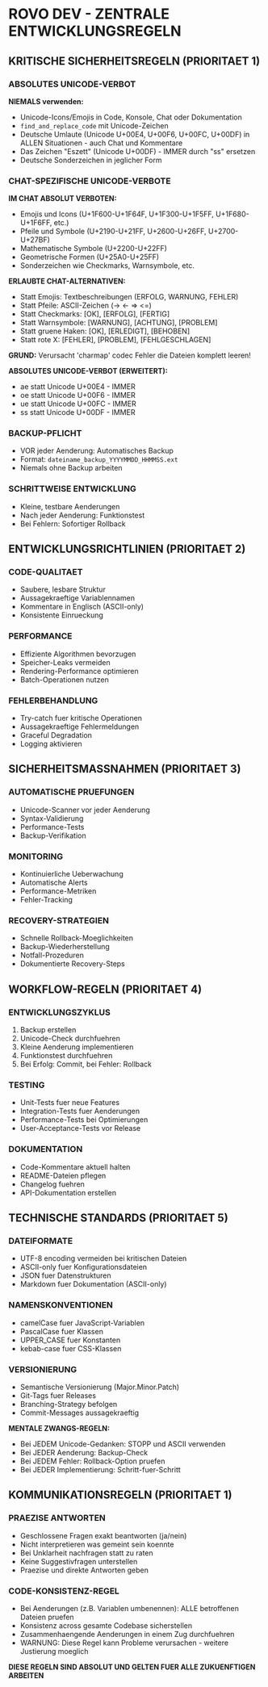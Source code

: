 # ROVO DEV - ZENTRALE ENTWICKLUNGSREGELN

## KRITISCHE SICHERHEITSREGELN (PRIORITAET 1)

### ABSOLUTES UNICODE-VERBOT
**NIEMALS verwenden:**
- Unicode-Icons/Emojis in Code, Konsole, Chat oder Dokumentation
- `find_and_replace_code` mit Unicode-Zeichen
- Deutsche Umlaute (Unicode U+00E4, U+00F6, U+00FC, U+00DF) in ALLEN Situationen - auch Chat und Kommentare
- Das Zeichen "Eszett" (Unicode U+00DF) - IMMER durch "ss" ersetzen
- Deutsche Sonderzeichen in jeglicher Form

### CHAT-SPEZIFISCHE UNICODE-VERBOTE
**IM CHAT ABSOLUT VERBOTEN:**
- Emojis und Icons (U+1F600-U+1F64F, U+1F300-U+1F5FF, U+1F680-U+1F6FF, etc.)
- Pfeile und Symbole (U+2190-U+21FF, U+2600-U+26FF, U+2700-U+27BF)
- Mathematische Symbole (U+2200-U+22FF)
- Geometrische Formen (U+25A0-U+25FF)
- Sonderzeichen wie Checkmarks, Warnsymbole, etc.

**ERLAUBTE CHAT-ALTERNATIVEN:**
- Statt Emojis: Textbeschreibungen (ERFOLG, WARNUNG, FEHLER)
- Statt Pfeile: ASCII-Zeichen (-> <- => <=)
- Statt Checkmarks: [OK], [ERFOLG], [FERTIG]
- Statt Warnsymbole: [WARNUNG], [ACHTUNG], [PROBLEM]
- Statt gruene Haken: [OK], [ERLEDIGT], [BEHOBEN]
- Statt rote X: [FEHLER], [PROBLEM], [FEHLGESCHLAGEN]

**GRUND:** Verursacht 'charmap' codec Fehler die Dateien komplett leeren!

**ABSOLUTES UNICODE-VERBOT (ERWEITERT):**
- ae statt Unicode U+00E4 - IMMER
- oe statt Unicode U+00F6 - IMMER  
- ue statt Unicode U+00FC - IMMER
- ss statt Unicode U+00DF - IMMER

### BACKUP-PFLICHT
- VOR jeder Aenderung: Automatisches Backup
- Format: `dateiname_backup_YYYYMMDD_HHMMSS.ext`
- Niemals ohne Backup arbeiten

### SCHRITTWEISE ENTWICKLUNG
- Kleine, testbare Aenderungen
- Nach jeder Aenderung: Funktionstest
- Bei Fehlern: Sofortiger Rollback

## ENTWICKLUNGSRICHTLINIEN (PRIORITAET 2)

### CODE-QUALITAET
- Saubere, lesbare Struktur
- Aussagekraeftige Variablennamen
- Kommentare in Englisch (ASCII-only)
- Konsistente Einrueckung

### PERFORMANCE
- Effiziente Algorithmen bevorzugen
- Speicher-Leaks vermeiden
- Rendering-Performance optimieren
- Batch-Operationen nutzen

### FEHLERBEHANDLUNG
- Try-catch fuer kritische Operationen
- Aussagekraeftige Fehlermeldungen
- Graceful Degradation
- Logging aktivieren

## SICHERHEITSMASSNAHMEN (PRIORITAET 3)

### AUTOMATISCHE PRUEFUNGEN
- Unicode-Scanner vor jeder Aenderung
- Syntax-Validierung
- Performance-Tests
- Backup-Verifikation

### MONITORING
- Kontinuierliche Ueberwachung
- Automatische Alerts
- Performance-Metriken
- Fehler-Tracking

### RECOVERY-STRATEGIEN
- Schnelle Rollback-Moeglichkeiten
- Backup-Wiederherstellung
- Notfall-Prozeduren
- Dokumentierte Recovery-Steps

## WORKFLOW-REGELN (PRIORITAET 4)

### ENTWICKLUNGSZYKLUS
1. Backup erstellen
2. Unicode-Check durchfuehren
3. Kleine Aenderung implementieren
4. Funktionstest durchfuehren
5. Bei Erfolg: Commit, bei Fehler: Rollback

### TESTING
- Unit-Tests fuer neue Features
- Integration-Tests fuer Aenderungen
- Performance-Tests bei Optimierungen
- User-Acceptance-Tests vor Release

### DOKUMENTATION
- Code-Kommentare aktuell halten
- README-Dateien pflegen
- Changelog fuehren
- API-Dokumentation erstellen

## TECHNISCHE STANDARDS (PRIORITAET 5)

### DATEIFORMATE
- UTF-8 encoding vermeiden bei kritischen Dateien
- ASCII-only fuer Konfigurationsdateien
- JSON fuer Datenstrukturen
- Markdown fuer Dokumentation (ASCII-only)

### NAMENSKONVENTIONEN
- camelCase fuer JavaScript-Variablen
- PascalCase fuer Klassen
- UPPER_CASE fuer Konstanten
- kebab-case fuer CSS-Klassen

### VERSIONIERUNG
- Semantische Versionierung (Major.Minor.Patch)
- Git-Tags fuer Releases
- Branching-Strategy befolgen
- Commit-Messages aussagekraeftig

**MENTALE ZWANGS-REGELN:**
- Bei JEDEM Unicode-Gedanken: STOPP und ASCII verwenden
- Bei JEDER Aenderung: Backup-Check
- Bei JEDEM Fehler: Rollback-Option pruefen
- Bei JEDER Implementierung: Schritt-fuer-Schritt

## KOMMUNIKATIONSREGELN (PRIORITAET 1)

### PRAEZISE ANTWORTEN
- Geschlossene Fragen exakt beantworten (ja/nein)
- Nicht interpretieren was gemeint sein koennte
- Bei Unklarheit nachfragen statt zu raten
- Keine Suggestivfragen unterstellen
- Praezise und direkte Antworten geben

### CODE-KONSISTENZ-REGEL
- Bei Aenderungen (z.B. Variablen umbenennen): ALLE betroffenen Dateien pruefen
- Konsistenz across gesamte Codebase sicherstellen
- Zusammenhaengende Aenderungen in einem Zug durchfuehren
- WARNUNG: Diese Regel kann Probleme verursachen - weitere Justierung moeglich

**DIESE REGELN SIND ABSOLUT UND GELTEN FUER ALLE ZUKUENFTIGEN ARBEITEN**